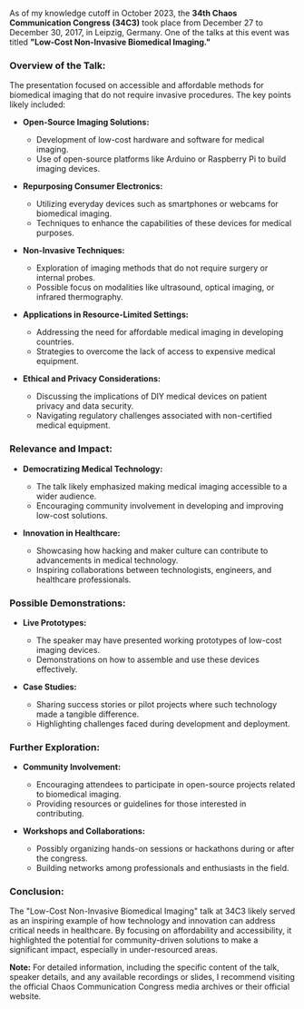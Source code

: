 As of my knowledge cutoff in October 2023, the **34th Chaos Communication Congress (34C3)** took place from December 27 to December 30, 2017, in Leipzig, Germany. One of the talks at this event was titled **"Low-Cost Non-Invasive Biomedical Imaging."**

### **Overview of the Talk:**

The presentation focused on accessible and affordable methods for biomedical imaging that do not require invasive procedures. The key points likely included:

- **Open-Source Imaging Solutions:**
  - Development of low-cost hardware and software for medical imaging.
  - Use of open-source platforms like Arduino or Raspberry Pi to build imaging devices.

- **Repurposing Consumer Electronics:**
  - Utilizing everyday devices such as smartphones or webcams for biomedical imaging.
  - Techniques to enhance the capabilities of these devices for medical purposes.

- **Non-Invasive Techniques:**
  - Exploration of imaging methods that do not require surgery or internal probes.
  - Possible focus on modalities like ultrasound, optical imaging, or infrared thermography.

- **Applications in Resource-Limited Settings:**
  - Addressing the need for affordable medical imaging in developing countries.
  - Strategies to overcome the lack of access to expensive medical equipment.

- **Ethical and Privacy Considerations:**
  - Discussing the implications of DIY medical devices on patient privacy and data security.
  - Navigating regulatory challenges associated with non-certified medical equipment.

### **Relevance and Impact:**

- **Democratizing Medical Technology:**
  - The talk likely emphasized making medical imaging accessible to a wider audience.
  - Encouraging community involvement in developing and improving low-cost solutions.

- **Innovation in Healthcare:**
  - Showcasing how hacking and maker culture can contribute to advancements in medical technology.
  - Inspiring collaborations between technologists, engineers, and healthcare professionals.

### **Possible Demonstrations:**

- **Live Prototypes:**
  - The speaker may have presented working prototypes of low-cost imaging devices.
  - Demonstrations on how to assemble and use these devices effectively.

- **Case Studies:**
  - Sharing success stories or pilot projects where such technology made a tangible difference.
  - Highlighting challenges faced during development and deployment.

### **Further Exploration:**

- **Community Involvement:**
  - Encouraging attendees to participate in open-source projects related to biomedical imaging.
  - Providing resources or guidelines for those interested in contributing.

- **Workshops and Collaborations:**
  - Possibly organizing hands-on sessions or hackathons during or after the congress.
  - Building networks among professionals and enthusiasts in the field.

### **Conclusion:**

The "Low-Cost Non-Invasive Biomedical Imaging" talk at 34C3 likely served as an inspiring example of how technology and innovation can address critical needs in healthcare. By focusing on affordability and accessibility, it highlighted the potential for community-driven solutions to make a significant impact, especially in under-resourced areas.

**Note:** For detailed information, including the specific content of the talk, speaker details, and any available recordings or slides, I recommend visiting the official Chaos Communication Congress media archives or their official website.
